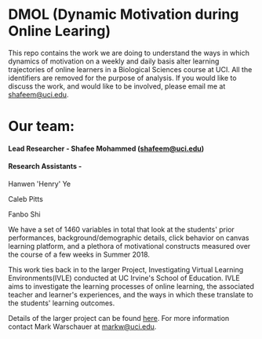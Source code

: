 # DMOL (Dynamic Motivation during Online Learing)
  This repo contains the work we are doing to understand the ways in which dynamics of motivation on a weekly and daily basis alter learning trajectories of online learners in a Biological Sciences course at UCI. All the identifiers are removed for the purpose of analysis. If you would like to discuss the work, and would like to be involved, please email me at shafeem@uci.edu.
  
# Our team:
 #### Lead Researcher - Shafee Mohammed (shafeem@uci.edu)
  
 #### Research Assistants - 
  Hanwen 'Henry' Ye
  
  Caleb Pitts
  
  Fanbo Shi
  
We have a set of 1460 variables in total that look at the students' prior performances, background/demographic details, click behavior on canvas learning platform, and a plethora of motivational constructs measured over the course of a few weeks in Summer 2018.


This work ties back in to the larger Project, Investigating Virtual Learning Environments(IVLE) conducted at UC Irvine's School of Education. IVLE aims to investigate the learning processes of online learning, the associated teacher and learner's experiences, and the ways in which these translate to the students' learning outcomes.

Details of the larger project can be found [here](https://www.digitallearninglab.org/investigating-virtual-learning-environments/).
For more information contact Mark Warschauer at markw@uci.edu.
